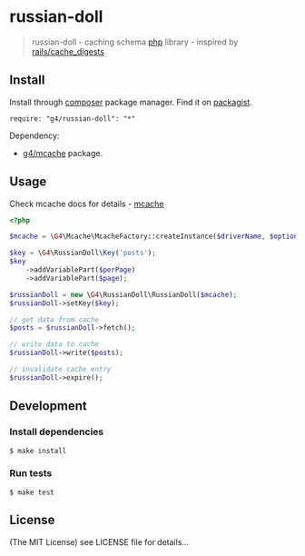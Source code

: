 russian-doll
======

> russian-doll - caching schema [php](http://php.net) library - inspired by [rails/cache_digests](https://github.com/rails/cache_digests)

## Install

Install through  [composer](https://getcomposer.org/) package manager.
Find it on [packagist](https://packagist.org/packages/g4/russian-doll).

    require: "g4/russian-doll": "*"
    
Dependency:
* [g4/mcache](https://github.com/g4code/mcache) package.

## Usage

Check mcache docs for details - [mcache](https://github.com/g4code/mcache/blob/master/README.md)

```php
<?php

$mcache = \G4\Mcache\McacheFactory::createInstance($driverName, $options, $prefix);

$key = \G4\RussianDoll\Key('posts');
$key
    ->addVariablePart($perPage)
    ->addVariablePart($page);

$russianDoll = new \G4\RussianDoll\RussianDoll($mcache);
$russianDoll->setKey($key);

// get data from cache
$posts = $russianDoll->fetch();

// write data to cache
$russianDoll->write($posts);

// invalidate cache entry
$russianDoll->expire();
```


## Development

### Install dependencies

    $ make install

### Run tests

    $ make test

## License

(The MIT License)
see LICENSE file for details...
